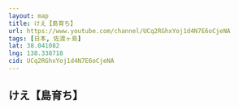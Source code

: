 ```yaml
---
layout: map
title: けえ【島育ち】
url: https://www.youtube.com/channel/UCq2RGhxYoj1d4N7E6oCjeNA
tags: [日本, 佐渡ヶ島]
lat: 38.041082
lng: 138.338718
cid: UCq2RGhxYoj1d4N7E6oCjeNA
---
```


## けえ【島育ち】
